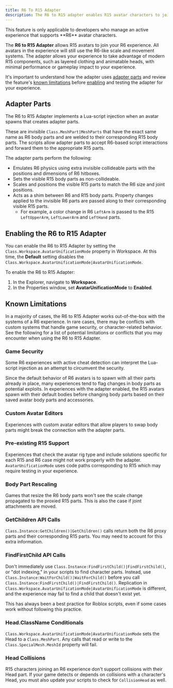 ```yaml
---
title: R6 To R15 Adapter
description: The R6 to R15 adapter enables R15 avatar characters to join your R6 experience.
---
```


<Alert severity = 'warning'>
This feature is only applicable to developers who manage an active experience that supports **R6** avatar characters.
</Alert>

The **R6 to R15 Adapter** allows R15 avatars to join your R6 experience. All avatars in the experience will still use the R6-like scale and movement systems. The adapter allows your experience to take advantage of modern R15 components, such as layered clothing and animatable heads, with minimal performance or gameplay impact to your experience.

It's important to understand how the adapter uses [adapter parts](#adapter-parts) and review the feature's [known limitations](#known-limitations) before [enabling](#enabling-the-r6-to-r15-adapter) and testing the adapter for your experience.

## Adapter Parts

The R6 to R15 Adapter implements a Lua-script injection when an avatar spawns that creates adapter parts.

These are invisible `Class.MeshPart|MeshParts` that have the exact same name as R6 body parts and are welded to their corresponding R15 body parts. The scripts allow adapter parts to accept R6-based script interactions and forward them to the appropriate R15 parts.

The adapter parts perform the following:

- Emulates R6 physics using extra invisible collideable parts with the positions and dimensions of R6 hitboxes.
- Sets the visible R15 body parts as non-collideable.
- Scales and positions the visible R15 parts to match the R6 size and joint positions.
- Acts as a shim between R6 and R15 body parts. Property changes applied to the invisible R6 parts are passed along to their corresponding visible R15 parts.
  - For example, a color change in R6 `LeftArm` is passed to the R15 `LeftUpperArm`, `LeftLowerArm` and `LeftHand` parts.

## Enabling the R6 to R15 Adapter

You can enable the R6 to R15 Adapter by setting the `Class.Workspace.AvatarUnificationMode` property in Workspace. At this time, the **Default** setting disables the `Class.Workspace.AvatarUnificationMode|AvatarUnificationMode`.

To enable the R6 to R15 Adapter:

1. In the Explorer, navigate to **Workspace**.
2. In the Properties window, set **AvatarUnificationMode** to **Enabled**.

## Known Limitations

In a majority of cases, the R6 to R15 Adapter works out-of-the-box with the systems of a R6 experience. In rare cases, there may be conflicts with custom systems that handle game security, or character-related behavior. See the following for a list of potential limitations or conflicts that you may encounter when using the R6 to R15 Adapter.

### Game Security

Some R6 experiences with active cheat detection can interpret the Lua-script injection as an attempt to circumvent the security.

Since the default behavior of R6 avatars is to spawn with all their parts already in place, many experiences tend to flag changes in body parts as potential exploits. In experiences with the adapter enabled, the R15 avatars spawn with their default bodies before changing body parts based on their saved avatar body parts and accessories.

### Custom Avatar Editors

Experiences with custom avatar editors that allow players to swap body parts might break the connection with the adapter parts.

### Pre-existing R15 Support

Experiences that check the avatar rig type and include solutions specific for each R15 and R6 case might not work properly with the adapter. `AvatarUnificationMode` uses code paths corresponding to R15 which may require testing in your experience.

### Body Part Rescaling

Games that resize the R6 body parts won't see the scale change propagated to the proxied R15 parts. This is also the case if joint attachments are moved.

### GetChildren API Calls

`Class.Instance:GetChildren()|GetChildren()` calls return both the R6 proxy parts and their corresponding R15 parts. You may need to account for this extra information.

### FindFirstChild API Calls

Don't immediately use `Class.Instance:FindFirstChild()|FindFirstChild()`, or "dot indexing," in your scripts to find character parts. Instead, use `Class.Instance:WaitForChild()|WaitForChild()` before you call `Class.Instance:FindFirstChild()|FindFirstChild()`. Replication in `Class.Workspace.AvatarUnificationMode|AvatarUnificationMode` is different, and the experience may fail to find a child that doesn't exist yet.

This has always been a best practice for Roblox scripts, even if some cases work without following this practice.

### Head.ClassName Conditionals

`Class.Workspace.AvatarUnificationMode|AvatarUnificationMode` sets the Head to a `Class.MeshPart`. Any calls that read or write to the `Class.SpecialMesh.MeshId` property will fail.

### Head Collisions

R15 characters joining an R6 experience don't support collisions with their Head part. If your game detects or depends on collisions with a character's Head, you must also update your scripts to check for `CollisionHead` as well.
